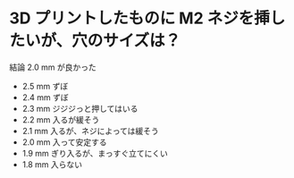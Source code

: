 # 3D プリントしたものに M2 ネジを挿したいが、穴のサイズは？

結論 2.0 mm が良かった

- 2.5 mm ずぼ
- 2.4 mm ずぼ
- 2.3 mm ジジジっと押してはいる
- 2.2 mm 入るが緩そう
- 2.1 mm 入るが、ネジによっては緩そう
- 2.0 mm 入って安定する
- 1.9 mm ぎり入るが、まっすぐ立てにくい
- 1.8 mm 入らない
